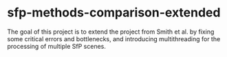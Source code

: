 # sfp-methods-comparison-extended
The goal of this project is to extend the project from Smith et al. by fixing some critical errors and bottlenecks, and introducing multithreading for the processing of multiple SfP scenes.
